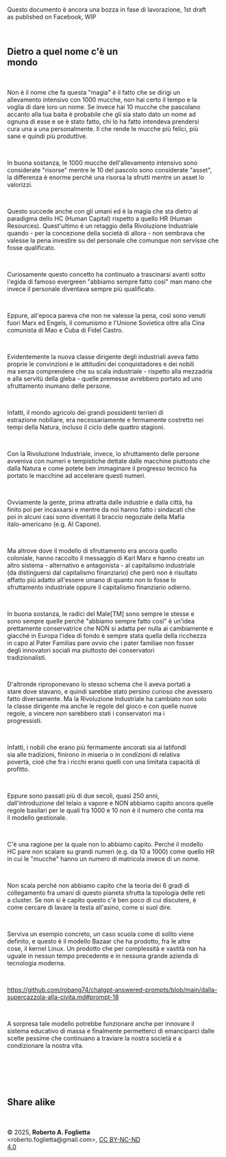 <div id="firstdiv" created="2025-01-07:IT" style="max-width: 800px; margin: auto; white-space: pre-wrap; text-align: justify;">

<!-- div align="center"><img src="${HEAD_IMAGE_NAME}"><br/></div //-->

Questo documento è ancora una bozza in fase di lavorazione, 1st draft as published on Facebook, WIP

## Dietro a quel nome c'è un mondo

Non è il nome che fa questa "magia" è il fatto che se dirigi un allevamento intensivo con 1000 mucche, non hai certo il tempo e la voglia di dare loro un nome. Se invece hai 10 mucche che pascolano accanto alla tua baita è probabile che gli sia stato dato un nome ad ognuna di esse e se è stato fatto, chi lo ha fatto intendeva prendersi cura una a una personalmente. Il che rende le mucche più felici, più sane e quindi più produttive.

In buona sostanza, le 1000 mucche dell'allevamento intensivo sono considerate "risorse" mentre le 10 del pascolo sono considerate "asset", la differenza è enorme perché una risorsa la sfrutti mentre un asset lo valorizzi.

Questo succede anche con gli umani ed è la magia che sta dietro al paradigma dello HC (Human Capital) rispetto a quello HR (Human Resources). Quest'ultimo è un retaggio della Rivoluzione Industriale quando - per la concezione della società di allora - non sembrava che valesse la pena investire su del personale che comunque non servisse che fosse qualificato.

Curiosamente questo concetto ha continuato a trascinarsi avanti sotto l'egida di famoso evergreen "abbiamo sempre fatto così" man mano che invece il personale diventava sempre più qualificato. 

Eppure, all'epoca pareva che non ne valesse la pena, così sono venuti fuori Marx ed Engels, il comunismo e l'Unione Sovietica oltre alla Cina comunista di Mao e Cuba di Fidel Castro.

Evidentemente la nuova classe dirigente degli industriali aveva fatto proprie le convinzioni e le attitudini dei conquistadores e dei nobili ma senza comprendere che su scala industriale - rispetto alla mezzadria e alla servitù della gleba - quelle premesse avrebbero portato ad uno sfruttamento inumano delle persone.

Infatti, il mondo agricolo dei grandi possidenti terrieri di estrazione nobiliare, era necessariamente e fermamente costretto nei tempi della Natura, incluso il ciclo delle quattro stagioni.

Con la Rivoluzione Industriale, invece, lo sfruttamento delle persone avveniva con numeri e tempistiche dettate dalle macchine piuttosto che dalla Natura e come potete ben immaginare il progresso tecnico ha portato le macchine ad accelerare questi numeri.

Ovviamente la gente, prima attratta dalle industrie e dalla città, ha finito poi per incaxxarsi e mentre da noi hanno fatto i sindacati che poi in alcuni casi sono diventati il braccio negoziale della Mafia italo-americano (e.g. Al Capone).

Ma altrove dove il modello di sfruttamento era ancora quello coloniale, hanno raccolto il messaggio di Karl Marx e hanno creato un altro sistema - alternativo e antagonista - al capitalismo industriale (da distinguersi dal capitalismo finanziario) che però non è risultato affatto più adatto all'essere umano di quanto non lo fosse lo sfruttamento industriale oppure il capitalismo finanziario odierno.

In buona sostanza, le radici del Male[TM] sono sempre le stesse e sono sempre quelle perché "abbiamo sempre fatto così" è un'idea prettamente conservatrice che NON si adatta per nulla ai cambiamente e giacché in Europa l'idea di fondo è sempre stata quella della ricchezza in capo al Pater Familias pare ovvio che i pater familiae non fosser degli innovatori sociali ma piuttosto dei conservatori tradizionalisti. 

D'altronde riproponevano lo stesso schema che li aveva portati a stare dove stavano, e quindi sarebbe stato persino curioso che avessero fatto diversamente. Ma la Rivoluzione Industriale ha cambiato non solo la classe dirigente ma anche le regole del gioco e con quelle nuove regole, a vincere non sarebbero stati i conservatori ma i progressisti.

Infatti, i nobili che erano più fermamente ancorati sia ai latifondi sia alle tradizioni, finirono in miseria o in condizioni di relativa povertà, cioè che fra i ricchi erano quelli con una limitata capacità di profitto.

Eppure sono passati più di due secoli, quasi 250 anni, dall'introduzione del telaio a vapore e NON abbiamo capito ancora quelle regole basilari per le quali fra 1000 e 10 non è il numero che conta ma il modello gestionale.

C'è una ragione per la quale non lo abbiamo capito. Perché il modello HC pare non scalare su grandi numeri (e.g. da 10 a 1000) come quello HR in cui le "mucche" hanno un numero di matricola invece di un nome.

Non scala perché non abbiamo capito che la teoria dei 6 gradi di collegamento fra umani di questo pianeta sfrutta la topologia delle reti a cluster. Se non si è capito questo c'è ben poco di cui discutere, è come cercare di lavare la testa all'asino, come si suol dire.

Serviva un esempio concreto, un caso scuola come di solito viene definito, e questo è il modello Bazaar che ha prodotto, fra le altre cose, il kernel Linux. Un prodotto che per complessità e vastità non ha uguale in nessun tempo precedente e in nessuna grande azienda di tecnologia moderna.

https://github.com/robang74/chatgpt-answered-prompts/blob/main/dalla-supercazzola-alla-civita.md#prompt-18

A sorpresa tale modello potrebbe funzionare anche per innovare il sistema educativo di massa e finalmente permetterci di emanciparci dalle scelte pessime che continuano a traviare la nostra società e a condizionare la nostra vita.

<br/>

## Share alike

&copy; 2025, **Roberto A. Foglietta** &lt;roberto.foglietta<span>@</span>gmail.com&gt;, [CC BY-NC-ND 4.0](https://creativecommons.org/licenses/by-nc-nd/4.0/)

</div>
